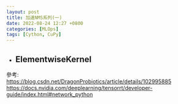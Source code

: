 ```yaml
---
layout: post
title: 加速NMS系列(一)
date: 2022-08-24 12:27 +0800
categories: [MLOps]
tags: [Cython, CuPy]
---
```


* ## ElementwiseKernel


參考:  
https://blog.csdn.net/DragonProbiotics/article/details/102995885  
https://docs.nvidia.com/deeplearning/tensorrt/developer-guide/index.html#network_python  